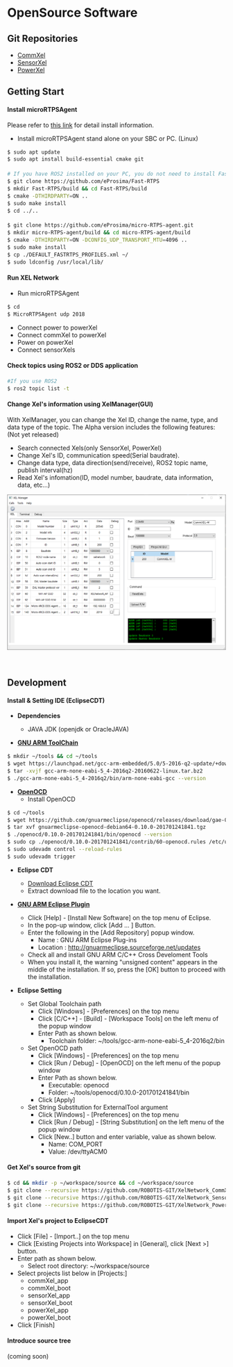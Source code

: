 # OpenSource Software

## Git Repositories
- [CommXel](https://github.com/ROBOTIS-GIT/XelNetwork_CommXel)
- [SensorXel](https://github.com/ROBOTIS-GIT/XelNetwork_SensorXel)
- [PowerXel](https://github.com/ROBOTIS-GIT/XelNetwork_PowerXel)

## Getting Start
#### Install microRTPSAgent
Please refer to [this link](https://micro-rtps.readthedocs.io/en/latest/installation.html#installing-the-agent-stand-alone) for detail install information.

- Install microRTPSAgent stand alone on your SBC or PC. (Linux)
```bash
$ sudo apt update
$ sudo apt install build-essential cmake git

# If you have ROS2 installed on your PC, you do not need to install FastRTPS.
$ git clone https://github.com/eProsima/Fast-RTPS
$ mkdir Fast-RTPS/build && cd Fast-RTPS/build
$ cmake -DTHIRDPARTY=ON ..
$ sudo make install
$ cd ../..

$ git clone https://github.com/eProsima/micro-RTPS-agent.git
$ mkdir micro-RTPS-agent/build && cd micro-RTPS-agent/build
$ cmake -DTHIRDPARTY=ON -DCONFIG_UDP_TRANSPORT_MTU=4096 ..
$ sudo make install
$ cp ./DEFAULT_FASTRTPS_PROFILES.xml ~/
$ sudo ldconfig /usr/local/lib/
```

#### Run XEL Network
- Run microRTPSAgent
```bash
$ cd
$ MicroRTPSAgent udp 2018
```
- Connect power to powerXel
- Connect commXel to powerXel
- Power on powerXel
- Connect sensorXels

#### Check topics using ROS2 or DDS application
```bash
#If you use ROS2
$ ros2 topic list -t
```

#### Change Xel's information using XelManager(GUI)
With XelManager, you can change the Xel ID, change the name, type, and data type of the topic.
The Alpha version includes the following features: (Not yet released)
- Search connected Xels(only SensorXel, PowerXel)
- Change Xel's ID, communication speed(Serial baudrate).
- Change data type, data direction(send/receive), ROS2 topic name, publish interval(hz)
- Read Xel's infomation(ID, model number, baudrate, data information, data, etc...)

![](_static/xel_manager.png)

<br>

## Development
#### Install & Setting IDE (EclipseCDT)
- **Dependencies**
	- JAVA JDK (openjdk or OracleJAVA)
	
- [**GNU ARM ToolChain**](http://gnuarmeclipse.github.io/toolchain/install/#gnulinux)
```bash
$ mkdir ~/tools && cd ~/tools
$ wget https://launchpad.net/gcc-arm-embedded/5.0/5-2016-q2-update/+download/gcc-arm-none-eabi-5_4-2016q2-20160622-linux.tar.bz2
$ tar -xvjf gcc-arm-none-eabi-5_4-2016q2-20160622-linux.tar.bz2
$ ./gcc-arm-none-eabi-5_4-2016q2/bin/arm-none-eabi-gcc --version
```

- [**OpenOCD**](http://gnuarmeclipse.github.io/openocd/install/)
	- Install OpenOCD
```bash
$ cd ~/tools
$ wget https://github.com/gnuarmeclipse/openocd/releases/download/gae-0.10.0-20170124/gnuarmeclipse-openocd-debian64-0.10.0-201701241841.tgz
$ tar xvf gnuarmeclipse-openocd-debian64-0.10.0-201701241841.tgz
$ ./openocd/0.10.0-201701241841/bin/openocd --version
$ sudo cp ./openocd/0.10.0-201701241841/contrib/60-openocd.rules /etc/udev/rules.d
$ sudo udevadm control --reload-rules
$ sudo udevadm trigger
```

- **Eclipse CDT**
	- [Download Eclipse CDT](http://www.eclipse.org/downloads/packages/release/photon/r/eclipse-ide-cc-developers)
	- Extract download file to the location you want.

- [**GNU ARM Eclipse Plugin**]((gnuarmeclipse.github.io/plugins/install/) )
	- Click [Help] - [Install New Software] on the top menu of Eclipse.
	- In the pop-up window, click [Add ... ] Button.
	- Enter the following in the [Add Repository] popup window.
		- Name : GNU ARM Eclipse Plug-ins
		- Location : http://gnuarmeclipse.sourceforge.net/updates
	- Check all and install GNU ARM C/C++ Cross Develoment Tools
	- When you install it, the warning "unsigned content" appears in the middle of the installation. If so, press the [OK] button to proceed with the installation.


- **Eclipse Setting**
	- Set Global Toolchain path
		- Click [Windows] - [Preferences] on the top menu
		- Click [C/C++] - [Build] - [Workspace Tools] on the left menu of the popup window
		- Enter Path as shown below.
			- Toolchain folder: ~/tools/gcc-arm-none-eabi-5_4-2016q2/bin		
	- Set OpenOCD path
		- Click [Windows] - [Preferences] on the top menu
		- Click [Run / Debug] - [OpenOCD] on the left menu of the popup window
		- Enter Path as shown below.
			- Executable: openocd
			- Folder: ~/tools/openocd/0.10.0-201701241841/bin
		- Click [Apply]
	- Set String Substitution for ExternalTool argument
		- Click [Windows] - [Preferences] on the top menu
		- Click [Run / Debug] - [String Substitution] on the left menu of the popup window
		- Click [New..] button and enter variable, value as shown below.
			- Name: COM_PORT
			- Value: /dev/ttyACM0
		
#### Get Xel's source from git
```bash
$ cd && mkdir -p ~/workspace/source && cd ~/workspace/source
$ git clone --recursive https://github.com/ROBOTIS-GIT/XelNetwork_CommXel.git -b develop
$ git clone --recursive https://github.com/ROBOTIS-GIT/XelNetwork_SensorXel.git -b develop
$ git clone --recursive https://github.com/ROBOTIS-GIT/XelNetwork_PowerXel.git -b develop
```

#### Import Xel's project to EclipseCDT
- Click [File] - [Import..] on the top menu
- Click [Existing Projects into Workspace] in [General], click [Next >] button.
- Enter path as shown below.
	- Select root directory: ~/workspace/source
- Select projects list below in [Projects:]
	- commXel_app
	- commXel_boot
	- sensorXel_app
	- sensorXel_boot
	- powerXel_app
	- powerXel_boot
- Click [Finish]

#### Introduce source tree
(coming soon)

	
	
